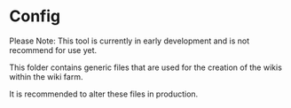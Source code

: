 Config
==================
Please Note: This tool is currently in early development and is not recommend for use yet.

This folder contains generic files that are used for the creation of the wikis within the wiki farm.

It is recommended to alter these files in production.
